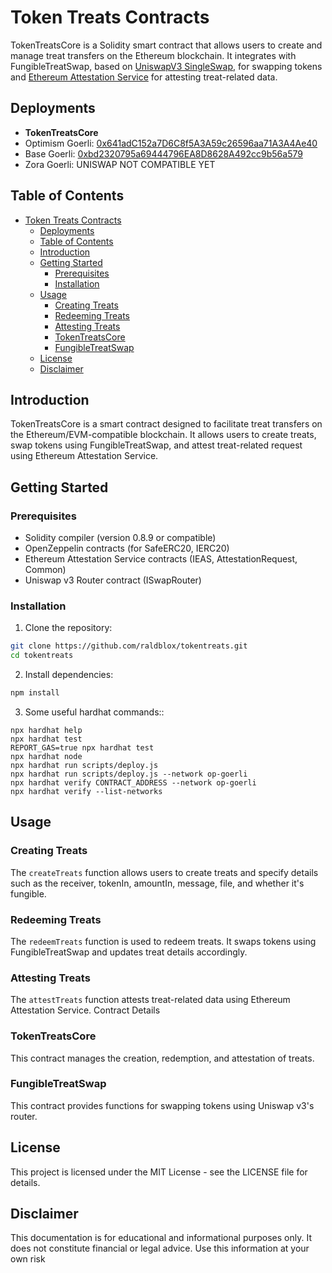 # Token Treats Contracts

TokenTreatsCore is a Solidity smart contract that allows users to create and manage treat transfers on the Ethereum blockchain. It integrates with FungibleTreatSwap, based on [UniswapV3 SingleSwap](https://docs.uniswap.org/contracts/v3/guides/swaps/single-swaps), for swapping tokens and [Ethereum Attestation Service](https://docs.attest.sh/) for attesting treat-related data.

## Deployments

- **TokenTreatsCore**
- Optimism Goerli: [0x641adC152a7D6C8f5A3A59c26596aa71A3A4Ae40](https://goerli-optimism.etherscan.io/address/0x641adC152a7D6C8f5A3A59c26596aa71A3A4Ae40#code)
- Base Goerli: [0xbd2320795a69444796EA8D8628A492cc9b56a579](https://goerli.basescan.org/address/0xbd2320795a69444796EA8D8628A492cc9b56a579#code)
- Zora Goerli: UNISWAP NOT COMPATIBLE YET

## Table of Contents

- [Token Treats Contracts](#token-treats-contracts)
  - [Deployments](#deployments)
  - [Table of Contents](#table-of-contents)
  - [Introduction](#introduction)
  - [Getting Started](#getting-started)
    - [Prerequisites](#prerequisites)
    - [Installation](#installation)
  - [Usage](#usage)
    - [Creating Treats](#creating-treats)
    - [Redeeming Treats](#redeeming-treats)
    - [Attesting Treats](#attesting-treats)
    - [TokenTreatsCore](#tokentreatscore)
    - [FungibleTreatSwap](#fungibletreatswap)
  - [License](#license)
  - [Disclaimer](#disclaimer)

## Introduction

TokenTreatsCore is a smart contract designed to facilitate treat transfers on the Ethereum/EVM-compatible blockchain. It allows users to create treats, swap tokens using FungibleTreatSwap, and attest treat-related request using Ethereum Attestation Service.

## Getting Started

### Prerequisites

- Solidity compiler (version 0.8.9 or compatible)
- OpenZeppelin contracts (for SafeERC20, IERC20)
- Ethereum Attestation Service contracts (IEAS, AttestationRequest, Common)
- Uniswap v3 Router contract (ISwapRouter)

### Installation

1. Clone the repository:

```bash
git clone https://github.com/raldblox/tokentreats.git
cd tokentreats
```

2. Install dependencies:

```bash
npm install
```

3. Some useful hardhat commands::

```shell
npx hardhat help
npx hardhat test
REPORT_GAS=true npx hardhat test
npx hardhat node
npx hardhat run scripts/deploy.js
npx hardhat run scripts/deploy.js --network op-goerli
npx hardhat verify CONTRACT_ADDRESS --network op-goerli
npx hardhat verify --list-networks
```

## Usage

### Creating Treats

The `createTreats` function allows users to create treats and specify details such as the receiver, tokenIn, amountIn, message, file, and whether it's fungible.

### Redeeming Treats

The `redeemTreats` function is used to redeem treats. It swaps tokens using FungibleTreatSwap and updates treat details accordingly.

### Attesting Treats

The `attestTreats` function attests treat-related data using Ethereum Attestation Service.
Contract Details

### TokenTreatsCore

This contract manages the creation, redemption, and attestation of treats.

### FungibleTreatSwap

This contract provides functions for swapping tokens using Uniswap v3's router.

## License

This project is licensed under the MIT License - see the LICENSE file for details.

## Disclaimer

This documentation is for educational and informational purposes only. It does not constitute financial or legal advice. Use this information at your own risk
